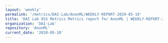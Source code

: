 ```yaml
---
layout: 'weekly'
permalink: '/metrics/DAI-Lab/AnonML/WEEKLY-REPORT-2020-05-10'
title: 'DAI Lab OSS Metrics Metrics report for AnonML | WEEKLY-REPORT-2020-05-10'
organization: 'DAI-Lab'
repository: 'AnonML'
current_date: '2020-05-10'
---
```

